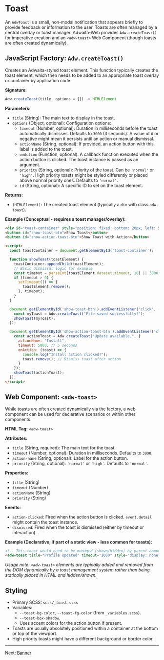 # Toast

An `AdwToast` is a small, non-modal notification that appears briefly to provide feedback or information to the user. Toasts are often managed by a central overlay or toast manager. Adwaita-Web provides `Adw.createToast()` for imperative creation and an `<adw-toast>` Web Component (though toasts are often created dynamically).

## JavaScript Factory: `Adw.createToast()`

Creates an Adwaita-styled toast element. This function typically creates the toast element, which then needs to be added to an appropriate toast overlay or container by application code.

**Signature:**

```javascript
Adw.createToast(title, options = {}) -> HTMLElement
```

**Parameters:**

*   `title` (String): The main text to display in the toast.
*   `options` (Object, optional): Configuration options:
    *   `timeout` (Number, optional): Duration in milliseconds before the toast automatically dismisses. Defaults to `3000` (3 seconds). A value of `0` or negative might mean it persists until an action or manual dismissal.
    *   `actionName` (String, optional): If provided, an action button with this label is added to the toast.
    *   `onAction` (Function, optional): A callback function executed when the action button is clicked. The toast instance is passed as an argument.
    *   `priority` (String, optional): Priority of the toast. Can be `'normal'` or `'high'`. High priority toasts might be styled differently or placed above normal priority ones. Defaults to `'normal'`.
    *   `id` (String, optional): A specific ID to set on the toast element.

**Returns:**

*   `(HTMLElement)`: The created toast element (typically a `div` with class `adw-toast`).

**Example (Conceptual - requires a toast manager/overlay):**

```html
<div id="toast-container" style="position: fixed; bottom: 20px; left: 50%; transform: translateX(-50%); z-index: 1500; display: flex; flex-direction: column; gap: 10px;"></div>
<button id="show-toast-btn">Show Toast</button>
<button id="show-action-toast-btn">Show Toast with Action</button>

<script>
  const toastContainer = document.getElementById('toast-container');

  function showToast(toastElement) {
    toastContainer.appendChild(toastElement);
    // Basic dismissal logic for example
    const timeout = parseInt(toastElement.dataset.timeout, 10) || 3000;
    if (timeout > 0) {
      setTimeout(() => {
        toastElement.remove();
      }, timeout);
    }
  }

  document.getElementById('show-toast-btn').addEventListener('click', () => {
    const myToast = Adw.createToast("File saved successfully!");
    showToast(myToast);
  });

  document.getElementById('show-action-toast-btn').addEventListener('click', () => {
    const actionToast = Adw.createToast("Update available.", {
      actionName: "Install",
      timeout: 5000, // 5 seconds
      onAction: (toast) => {
        console.log("Install action clicked!");
        toast.remove(); // Dismiss toast after action
      }
    });
    showToast(actionToast);
  });
</script>
```

## Web Component: `<adw-toast>`

While toasts are often created dynamically via the factory, a web component can be used for declarative scenarios or within other components.

**HTML Tag:** `<adw-toast>`

**Attributes:**

*   `title` (String, required): The main text for the toast.
*   `timeout` (Number, optional): Duration in milliseconds. Defaults to `3000`.
*   `action-name` (String, optional): Label for the action button.
*   `priority` (String, optional): `'normal'` or `'high'`. Defaults to `'normal'`.

**Properties:**
*   `title` (String)
*   `timeout` (Number)
*   `actionName` (String)
*   `priority` (String)

**Events:**

*   `action-clicked`: Fired when the action button is clicked. `event.detail` might contain the toast instance.
*   `dismissed`: Fired when the toast is dismissed (either by timeout or interaction).

**Example (Declarative, if part of a static view - less common for toasts):**

```html
<!-- This toast would need to be managed (shown/hidden) by parent component logic -->
<adw-toast title="Profile updated" timeout="2000" style="display: none;"></adw-toast>
```
*Usage note: `<adw-toast>` elements are typically added and removed from the DOM dynamically by a toast management system rather than being statically placed in HTML and hidden/shown.*

## Styling

*   Primary SCSS: `scss/_toast.scss`
*   Variables:
    *   `--toast-bg-color`, `--toast-fg-color` (from `_variables.scss`).
    *   `--toast-box-shadow`.
    *   Uses accent colors for the action button if present.
*   Toasts are usually absolutely positioned within a container at the bottom or top of the viewport.
*   High priority toasts might have a different background or border color.

---
Next: [Banner](./banner.md)
```
